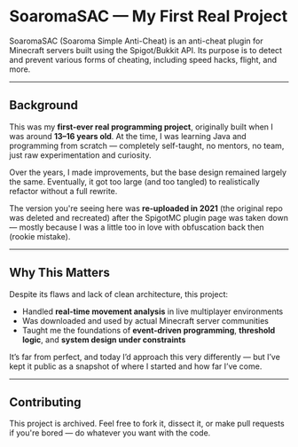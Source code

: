 # SoaromaSAC — My First Real Project

SoaromaSAC (Soaroma Simple Anti-Cheat) is an anti-cheat plugin for Minecraft servers built using the Spigot/Bukkit API. Its purpose is to detect and prevent various forms of cheating, including speed hacks, flight, and more.

---

## Background

This was my **first-ever real programming project**, originally built when I was around **13–16 years old**. At the time, I was learning Java and programming from scratch — completely self-taught, no mentors, no team, just raw experimentation and curiosity.

Over the years, I made improvements, but the base design remained largely the same. Eventually, it got too large (and too tangled) to realistically refactor without a full rewrite.

The version you're seeing here was **re-uploaded in 2021** (the original repo was deleted and recreated) after the SpigotMC plugin page was taken down — mostly because I was a little too in love with obfuscation back then (rookie mistake).

---

## Why This Matters

Despite its flaws and lack of clean architecture, this project:
- Handled **real-time movement analysis** in live multiplayer environments
- Was downloaded and used by actual Minecraft server communities
- Taught me the foundations of **event-driven programming**, **threshold logic**, and **system design under constraints**

It’s far from perfect, and today I’d approach this very differently — but I’ve kept it public as a snapshot of where I started and how far I’ve come.

---

## Contributing

This project is archived. Feel free to fork it, dissect it, or make pull requests if you're bored — do whatever you want with the code.

